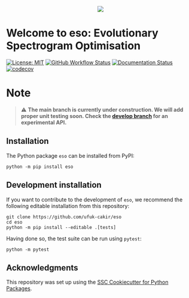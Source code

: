 <p align="center">
  <img src="https://cakir-ufuk.de/assets/images/eso%20logo.png" />
</p>

# Welcome to eso: Evolutionary Spectrogram Optimisation
[![License: MIT](https://img.shields.io/badge/License-MIT-yellow.svg)](https://opensource.org/licenses/MIT)
[![GitHub Workflow Status](https://img.shields.io/github/actions/workflow/status/ufuk-cakir/eso/ci.yml?branch=main)](https://github.com/ufuk-cakir/eso/actions/workflows/ci.yml)
[![Documentation Status](https://readthedocs.org/projects/eso/badge/)](https://eso.readthedocs.io/)
[![codecov](https://codecov.io/gh/ufuk-cakir/eso/branch/main/graph/badge.svg)](https://codecov.io/gh/ufuk-cakir/eso)


# Note
> :warning: **The main branch is currently under construction. We will add proper unit testing soon. Check the [develop branch](https://github.com/ufuk-cakir/eso/tree/develop) for an experimental API.**


## Installation

The Python package `eso` can be installed from PyPI:

```
python -m pip install eso
```

## Development installation

If you want to contribute to the development of `eso`, we recommend
the following editable installation from this repository:

```
git clone https://github.com/ufuk-cakir/eso
cd eso
python -m pip install --editable .[tests]
```

Having done so, the test suite can be run using `pytest`:

```
python -m pytest
```

## Acknowledgments

This repository was set up using the [SSC Cookiecutter for Python Packages](https://github.com/ssciwr/cookiecutter-python-package).
